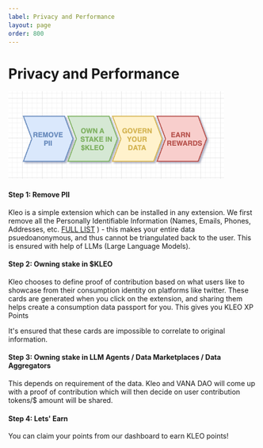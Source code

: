 ```yaml
---
label: Privacy and Performance
layout: page
order: 800
---
```

# Privacy and Performance
![](/images/privacy.png)

#### Step 1: Remove PII
Kleo is a simple extension which can be installed in any extension. We first remove all the Personally Identifiable Information (Names, Emails, Phones, Addresses, etc. [FULL LIST](/kleo_network/pii) ) - this makes your entire data psuedoanonymous, and thus cannot be triangulated back to the user. This is ensured with help of LLMs (Large Language Models). 

#### Step 2: Owning stake in $KLEO
Kleo chooses to define proof of contribution based on what users like to showcase from their consumption identity on platforms like twitter. These cards are generated when you click on the extension, and sharing them helps create a consumption data passport for you. This gives you KLEO XP Points

It's ensured that these cards are impossible to correlate to original information. 

#### Step 3: Owning stake in LLM Agents / Data Marketplaces / Data Aggregators
This depends on requirement of the data. Kleo and VANA DAO will come up with a proof of contribution which will then decide on user contribution tokens/$ amount will be shared.  

#### Step 4: Lets' Earn
You can claim your points from our dashboard to earn KLEO points!